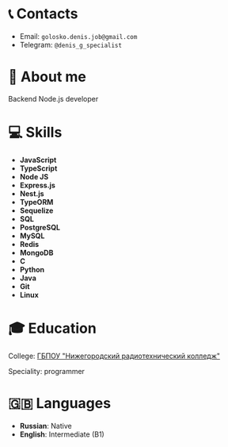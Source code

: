 


# 📞 Contacts

+ Email: `golosko.denis.job@gmail.com`
+ Telegram: `@denis_g_specialist`

# 👤 About me

Backend Node.js developer

# 💻 Skills
+ **JavaScript**
+ **TypeScript**
+ **Node JS**
+ **Express.js**
+ **Nest.js**
+ **TypeORM**
+ **Sequelize**
+ **SQL**
+ **PostgreSQL**
+ **MySQL**
+ **Redis**
+ **MongoDB**
+ **C**
+ **Python**
+ **Java**
+ **Git**
+ **Linux**

# 🎓 Education

College: [ГБПОУ "Нижегородский радиотехнический колледж"](https://nntc.nnov.ru/)

Speciality: programmer

# 🇬🇧 Languages
+ **Russian**: Native
+ **English**: Intermediate (B1) 
